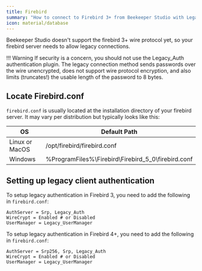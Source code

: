```yaml
---
title: Firebird
summary: "How to connect to Firebird 3+ from Beekeeper Studio with Legacy Authentication"
icon: material/database
---
```


Beekeeper Studio doesn't support the firebird 3+ wire protocol yet, so your firebird server needs to allow legacy connections.

!!! Warning
    If security is a concern, you should not use the Legacy_Auth authentication plugin. The legacy connection method sends passwords over the wire unencrypted, does not support wire protocol encryption, and also limits (truncates!) the usable length of the password to 8 bytes.


## Locate Firebird.conf

`firebird.conf` is usually located at the installation directory of your firebird server. It may vary per distribution but typically looks like this:

| OS             | Default Path                                       |
|----------------|----------------------------------------------------|
| Linux or MacOS | /opt/firebird/firebird.conf                        |
| Windows        | %ProgramFiles%\Firebird\Firebird_5_0\firebird.conf |


## Setting up legacy client authentication

To setup legacy authentication in Firebird 3, you need to add the following in `firebird.conf`:

```
AuthServer = Srp, Legacy_Auth
WireCrypt = Enabled # or Disabled
UserManager = Legacy_UserManager
```

To setup legacy authentication in Firebird 4+, you need to add the following in `firebird.conf`:

```
AuthServer = Srp256, Srp, Legacy_Auth
WireCrypt = Enabled # or Disabled
UserManager = Legacy_UserManager
```



